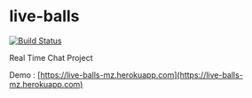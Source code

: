 # live-balls

[![Build Status](https://travis-ci.org/mzeybek89/live-balls.svg?branch=master)](https://travis-ci.org/mzeybek89/live-balls)

Real Time Chat Project

Demo : [https://live-balls-mz.herokuapp.com](https://live-balls-mz.herokuapp.com)